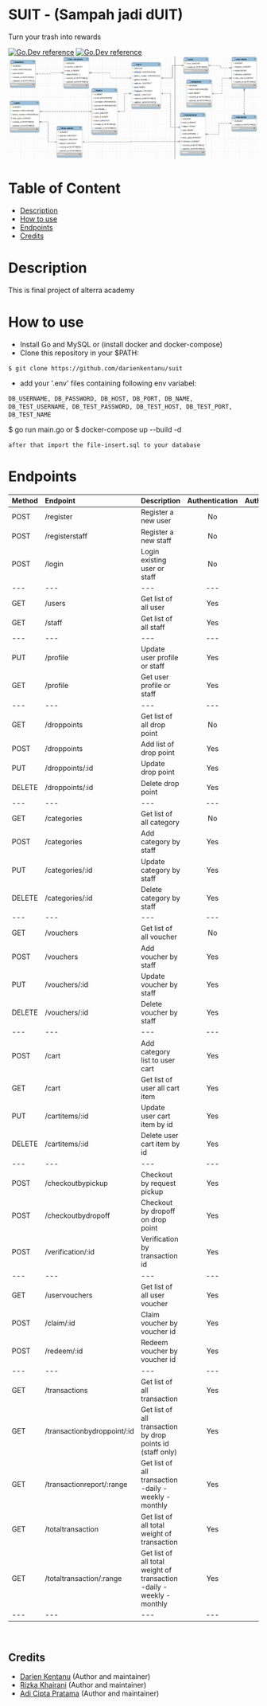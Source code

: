 # SUIT - (Sampah jadi dUIT)
Turn your trash into rewards

[![Go.Dev reference](https://img.shields.io/badge/gorm-reference-blue?logo=go&logoColor=blue)](https://pkg.go.dev/gorm.io/gorm?tab=doc)
[![Go.Dev reference](https://img.shields.io/badge/echo-reference-blue?logo=go&logoColor=blue)](https://github.com/labstack/echo)
![ERD](./erd.png)

# Table of Content
- [Description](#description)
- [How to use](#how-to-use)
- [Endpoints](#endpoints)
- [Credits](#credits)

# Description
This is final project of alterra academy

# How to use
- Install Go and MySQL or (install docker and docker-compose)
- Clone this repository in your $PATH:
```
$ git clone https://github.com/darienkentanu/suit
```
- add your '.env' files containing following env variabel:
```
DB_USERNAME, DB_PASSWORD, DB_HOST, DB_PORT, DB_NAME,
DB_TEST_USERNAME, DB_TEST_PASSWORD, DB_TEST_HOST, DB_TEST_PORT, DB_TEST_NAME
```
$ go run main.go or $ docker-compose up --build -d

```
after that import the file-insert.sql to your database

```


# Endpoints

| Method | Endpoint | Description| Authentication | Authorization
|:-----|:--------|:----------| :----------:| :----------:|
| POST  | /register | Register a new user | No | No
| POST  | /registerstaff | Register a new staff | No | No
| POST | /login | Login existing user or staff| No | No
|---|---|---|---|---|
| GET | /users | Get list of all user | Yes | Yes
| GET | /staff | Get list of all staff | Yes | Yes
|---|---|---|---|---|
| PUT | /profile | Update user profile or staff | Yes | No
| GET | /profile | Get user profile or staff | Yes | No
|---|---|---|---|---|
| GET | /droppoints | Get list of all drop point | No | No
| POST | /droppoints | Add list of drop point | Yes | Yes
| PUT | /droppoints/:id | Update drop point | Yes | Yes
| DELETE | /droppoints/:id | Delete drop point | Yes | Yes
|---|---|---|---|---|
| GET | /categories | Get list of all category | No | No
| POST | /categories | Add category by staff | Yes | Yes
| PUT | /categories/:id | Update category by staff | Yes | Yes
| DELETE | /categories/:id | Delete category by staff | Yes | Yes
|---|---|---|---|---|
| GET | /vouchers | Get list of all voucher | No | No
| POST | /vouchers | Add voucher by staff | Yes | Yes
| PUT | /vouchers/:id | Update voucher by staff | Yes | Yes
| DELETE | /vouchers/:id | Delete voucher by staff | Yes | Yes
|---|---|---|---|---|
| POST | /cart | Add category list to user cart | Yes | No
| GET | /cart | Get list of user all cart item | Yes | No
| PUT | /cartitems/:id | Update user cart item by id | Yes | No
| DELETE | /cartitems/:id | Delete user cart item by id | Yes | No
|---|---|---|---|---|
| POST | /checkoutbypickup | Checkout by request pickup | Yes | No
| POST | /checkoutbydropoff | Checkout by dropoff on drop point | Yes | No
| POST | /verification/:id | Verification by transaction id | Yes | Yes
|---|---|---|---|---|
| GET | /uservouchers | Get list of all user voucher | Yes | No
| POST | /claim/:id | Claim voucher by voucher id | Yes | No
| POST | /redeem/:id | Redeem voucher by voucher id | Yes | No
|---|---|---|---|---|
| GET | /transactions | Get list of all transaction | Yes | No
| GET | /transactionbydroppoint/:id | Get list of all transaction by drop points id (staff only) | Yes | Yes
| GET | /transactionreport/:range | Get list of all transaction -daily - weekly -monthly | Yes | No
| GET | /totaltransaction | Get list of all total weight of transaction | Yes | No
| GET | /totaltransaction/:range | Get list of all total weight of transaction -daily - weekly -monthly | Yes | No
|---|---|---|---|---|


<br>

## Credits

- [Darien Kentanu](https://github.com/darienkentanu) (Author and maintainer)
- [Rizka Khairani](https://github.com/rizkakhairani) (Author and maintainer)
- [Adi Cipta Pratama](https://github.com/adicipta) (Author and maintainer)
